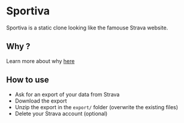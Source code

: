 # Sportiva

Sportiva is a static clone looking like the famouse Strava website.

## Why ?

Learn more about why [here](https://thoughts.n4n5.dev/specific-sport-application/)

## How to use

- Ask for an export of your data from Strava
- Download the export
- Unzip the export in the `export/` folder (overwrite the existing files)
- Delete your Strava account (optional)
